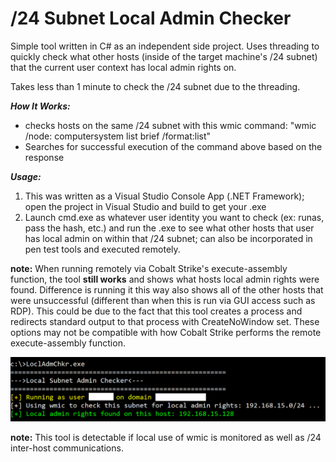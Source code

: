 # /24 Subnet Local Admin Checker

Simple tool written in C# as an independent side project. Uses threading to quickly check what other hosts (inside of the target machine's /24 subnet) that the current user context has local admin rights on.

Takes less than 1 minute to check the /24 subnet due to the threading.

**_How It Works:_**
- checks hosts on the same /24 subnet with this wmic command: "wmic /node:<host> computersystem list brief /format:list"
- Searches for successful execution of the command above based on the response

**_Usage:_**
1. This was written as a Visual Studio Console App (.NET Framework); open the project in Visual Studio and build to get your .exe
2. Launch cmd.exe as whatever user identity you want to check (ex: runas, pass the hash, etc.) and run the .exe to see what other hosts that user has local admin on within that /24 subnet; can also be incorporated in pen test tools and executed remotely.

**note:** When running remotely via Cobalt Strike's execute-assembly function, the tool **still works** and shows what hosts local admin rights were found. Difference is running it this way also shows all of the other hosts that were unsuccessful (different than when this is run via GUI access such as RDP). This could be due to the fact that this tool creates a process and redirects standard output to that process with CreateNoWindow set. These options may not be compatible with how Cobalt Strike performs the remote execute-assembly function.

![Image](Screenshot1.png)

**note:** This tool is detectable if local use of wmic is monitored as well as /24 inter-host communications.


